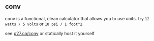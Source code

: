## conv
conv is a functional, clean calculator that allows you to use units.
try `12 watts / 5 volts` or `10 psi / 1 foot^2`.

see [p27.ca/conv](https://p27.ca/conv) or statically host it yourself
